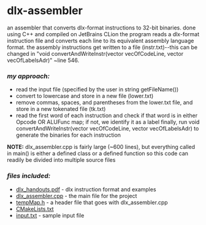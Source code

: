 # **dlx-assembler**
an assembler that converts dlx-format instructions to 32-bit binaries. done using C++ and compiled on JetBrains CLion
  the program reads a dlx-format instruction file and converts each line to its equivalent assembly language format. the assembly instructions get written to a file (instr.txt)--this can be changed in "void convertAndWriteInstr(vector<string> vecOfCodeLine, vector<string> vecOfLabelsAdr)" ~line 546.
  
###  *my approach:*
  * read the input file (specified by the user in string getFileName())
  * convert to lowercase and store in a new file (lower.txt)
  * remove commas, spaces, and parentheses from the lower.txt file, and store in a new tokenated file (tk.txt)
  * read the first word of each instruction and check if that word is in either Opcode OR ALUFunc map; if not, we identify it as a label
  finally, run void convertAndWriteInstr(vector<string> vecOfCodeLine, vector<string> vecOfLabelsAdr) to generate the binaries for each instruction
  
**NOTE:**   dlx_assembler.cpp is fairly large (~600 lines), but everything called in main() is either a defined class or a defined function  so this code can readily be divided into multiple source files
  
### *files included:*
  * [dlx_handouts.pdf](dlx_handouts.pdf)    - dlx instruction format and examples
  * [dlx_assembler.cpp](dlx_assembler.cpp)    - the main file for the project
  * [tempMap.h](tempMap.h)                    - a header file that goes with dlx_assembler.cpp
  * [CMakeLists.txt](CMakeLists.txt)
  * [input.txt](input.txt)                    - sample input file

